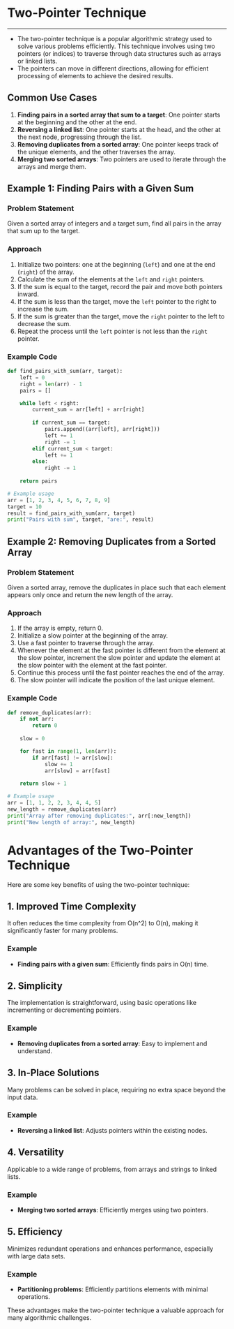 # Two-Pointer Technique

---

- The two-pointer technique is a popular algorithmic strategy used to solve various problems efficiently. This technique involves using two pointers (or indices) to traverse through data structures such as arrays or linked lists. 
- The pointers can move in different directions, allowing for efficient processing of elements to achieve the desired results.

## Common Use Cases

1. **Finding pairs in a sorted array that sum to a target**: One pointer starts at the beginning and the other at the end.
2. **Reversing a linked list**: One pointer starts at the head, and the other at the next node, progressing through the list.
3. **Removing duplicates from a sorted array**: One pointer keeps track of the unique elements, and the other traverses the array.
4. **Merging two sorted arrays**: Two pointers are used to iterate through the arrays and merge them.

## Example 1: Finding Pairs with a Given Sum

### Problem Statement

Given a sorted array of integers and a target sum, find all pairs in the array that sum up to the target.

### Approach

1. Initialize two pointers: one at the beginning (`left`) and one at the end (`right`) of the array.
2. Calculate the sum of the elements at the `left` and `right` pointers.
3. If the sum is equal to the target, record the pair and move both pointers inward.
4. If the sum is less than the target, move the `left` pointer to the right to increase the sum.
5. If the sum is greater than the target, move the `right` pointer to the left to decrease the sum.
6. Repeat the process until the `left` pointer is not less than the `right` pointer.

### Example Code

```python
def find_pairs_with_sum(arr, target):
    left = 0
    right = len(arr) - 1
    pairs = []

    while left < right:
        current_sum = arr[left] + arr[right]
        
        if current_sum == target:
            pairs.append((arr[left], arr[right]))
            left += 1
            right -= 1
        elif current_sum < target:
            left += 1
        else:
            right -= 1
    
    return pairs

# Example usage
arr = [1, 2, 3, 4, 5, 6, 7, 8, 9]
target = 10
result = find_pairs_with_sum(arr, target)
print("Pairs with sum", target, "are:", result)
 ```

## Example 2: Removing Duplicates from a Sorted Array

### Problem Statement
Given a sorted array, remove the duplicates in place such that each element appears only once and return the new length of the array.

### Approach
1. If the array is empty, return 0.
2. Initialize a slow pointer at the beginning of the array.
3. Use a fast pointer to traverse through the array.
4. Whenever the element at the fast pointer is different from the element at the slow pointer, increment the slow pointer and update the element at the slow pointer with the element at the fast pointer.
5. Continue this process until the fast pointer reaches the end of the array.
6. The slow pointer will indicate the position of the last unique element.

### Example Code

```python
def remove_duplicates(arr):
    if not arr:
        return 0
    
    slow = 0

    for fast in range(1, len(arr)):
        if arr[fast] != arr[slow]:
            slow += 1
            arr[slow] = arr[fast]
    
    return slow + 1

# Example usage
arr = [1, 1, 2, 2, 3, 4, 4, 5]
new_length = remove_duplicates(arr)
print("Array after removing duplicates:", arr[:new_length])
print("New length of array:", new_length)
```
# Advantages of the Two-Pointer Technique

Here are some key benefits of using the two-pointer technique:

## 1. **Improved Time Complexity**

It often reduces the time complexity from O(n^2) to O(n), making it significantly faster for many problems.

### Example
- **Finding pairs with a given sum**: Efficiently finds pairs in O(n) time.

## 2. **Simplicity**

The implementation is straightforward, using basic operations like incrementing or decrementing pointers.

### Example
- **Removing duplicates from a sorted array**: Easy to implement and understand.

## 3. **In-Place Solutions**

Many problems can be solved in place, requiring no extra space beyond the input data.

### Example
- **Reversing a linked list**: Adjusts pointers within the existing nodes.

## 4. **Versatility**

Applicable to a wide range of problems, from arrays and strings to linked lists.

### Example
- **Merging two sorted arrays**: Efficiently merges using two pointers.

## 5. **Efficiency**

Minimizes redundant operations and enhances performance, especially with large data sets.

### Example
- **Partitioning problems**: Efficiently partitions elements with minimal operations.


These advantages make the two-pointer technique a valuable approach for many algorithmic challenges.
